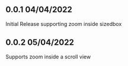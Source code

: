 ## 0.0.1 04/04/2022

Initial Release supporting zoom inside sizedbox

## 0.0.2 05/04/2022

Supports zoom inside a scroll view